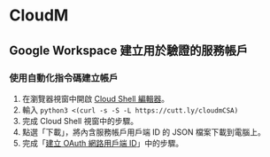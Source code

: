 # CloudM
## Google Workspace 建立用於驗證的服務帳戶
### 使用自動化指令碼建立帳戶
1. 在瀏覽器視窗中開啟 [Cloud Shell 編輯器](https://ssh.cloud.google.com/cloudshell/editor?shellonly=true)。
2. 輸入 
```python3 <(curl -s -S -L https://cutt.ly/cloudmCSA)```
4. 完成 Cloud Shell 視窗中的步驟。
5. 點選「下載」，將內含服務帳戶用戶端 ID 的 JSON 檔案下載到電腦上。
6. 完成「[建立 OAuth 網路用戶端 ID](https://support.google.com/workspacemigrate/answer/9222992)」中的步驟。
